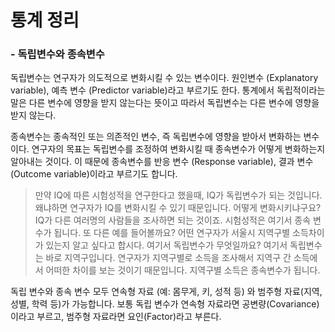 # 통계 정리



### -  독립변수와 종속변수
   
독립변수는 연구자가 의도적으로 변화시킬 수 있는 변수이다. 원인변수 (Explanatory variable), 예측 변수 (Predictor variable)라고 부르기도 한다. 통계에서 독립적이라는 말은 다른 변수에 영향을 받지 않는다는 뜻이고 따라서 독립변수는 다른 변수에 영향을 받지 않는다. 

종속변수는 종속적인 또는 의존적인 변수, 즉 독립변수에 영향을 받아서 변화하는 변수이다. 연구자의 목표는 독립변수를 조정하여 변화시킬 때 종속변수가 어떻게 변화하는지 알아내는 것이다. 이 때문에 종속변수를 반응 변수 (Response variable), 결과 변수 (Outcome variable)이라고 부르기도 합니다. 

> 만약 IQ에 따른 시험성적을 연구한다고 했을때, IQ가 독립변수가 되는 것입니다. 왜냐하면 연구자가 IQ를 변화시킬 수 있기 때문입니다. 어떻게 변화시키냐구요? IQ가 다른 여러명의 사람들을 조사하면 되는 것이죠. 시험성적은 여기서 종속 변수가 됩니다. 또 다른 예를 들어볼까요? 어떤 연구자가 서울시 지역구별 소득차이가 있는지 알고 싶다고 합시다. 여기서 독립변수가 무엇일까요? 여기서 독립변수는 바로 지역구입니다. 연구자가 지역구별로 소득을 조사해서 지역구 간 소득에서 어떠한 차이를 보는 것이기 때문입니다. 지역구별 소득은 종속변수가 됩니다.

독립 변수와 종속 변수 모두 연속형 자료 (예: 몸무게, 키, 성적 등) 와 범주형 자료(지역, 성별, 학력 등)가 가능합니다. 보통 독립 변수가 연속형 자료라면 공변량(Covariance)이라고 부르고, 범주형 자료라면 요인(Factor)라고 부른다.